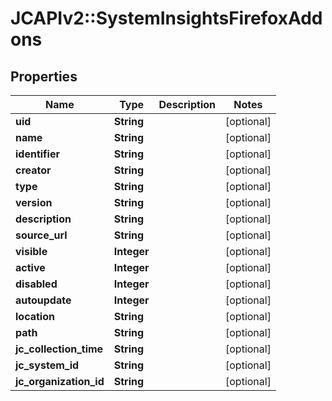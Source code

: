 # JCAPIv2::SystemInsightsFirefoxAddons

## Properties
Name | Type | Description | Notes
------------ | ------------- | ------------- | -------------
**uid** | **String** |  | [optional] 
**name** | **String** |  | [optional] 
**identifier** | **String** |  | [optional] 
**creator** | **String** |  | [optional] 
**type** | **String** |  | [optional] 
**version** | **String** |  | [optional] 
**description** | **String** |  | [optional] 
**source_url** | **String** |  | [optional] 
**visible** | **Integer** |  | [optional] 
**active** | **Integer** |  | [optional] 
**disabled** | **Integer** |  | [optional] 
**autoupdate** | **Integer** |  | [optional] 
**location** | **String** |  | [optional] 
**path** | **String** |  | [optional] 
**jc_collection_time** | **String** |  | [optional] 
**jc_system_id** | **String** |  | [optional] 
**jc_organization_id** | **String** |  | [optional] 


